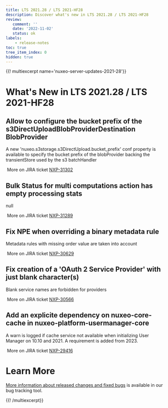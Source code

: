 ```yaml
---
title: LTS 2021.28 / LTS 2021-HF28
description: Discover what's new in LTS 2021.28 / LTS 2021-HF28
review:
   comment: ''
   date: '2022-11-02'
   status: ok
labels:
    - release-notes
toc: true
tree_item_index: 0
hidden: true
---
```


{{! multiexcerpt name='nuxeo-server-updates-2021-28'}}
# What's New in LTS 2021.28 / LTS 2021-HF28

## Allow to configure the bucket prefix of the s3DirectUploadBlobProviderDestination BlobProvider

A new 'nuxeo.s3storage.s3DirectUpload.bucket_prefix' conf property is available to specify the bucket prefix of the blobProvider backing the transientStore used by the s3 batchHandler 

<i class=fa fa-long-arrow-right aria-hidden=true></i>&nbsp;More on JIRA ticket [NXP-31302](https://jira.nuxeo.com/browse/NXP-31302)

## Bulk Status for multi computations action has empty processing stats

null

<i class=fa fa-long-arrow-right aria-hidden=true></i>&nbsp;More on JIRA ticket [NXP-31289](https://jira.nuxeo.com/browse/NXP-31289)

## Fix NPE when overriding a binary metadata rule

Metadata rules with missing order value are taken into account

<i class=fa fa-long-arrow-right aria-hidden=true></i>&nbsp;More on JIRA ticket [NXP-30629](https://jira.nuxeo.com/browse/NXP-30629)

## Fix creation of a 'OAuth 2 Service Provider' with just blank character(s)

Blank service names are forbidden for providers

<i class=fa fa-long-arrow-right aria-hidden=true></i>&nbsp;More on JIRA ticket [NXP-30566](https://jira.nuxeo.com/browse/NXP-30566)

## Add an explicite dependency on nuxeo-core-cache in nuxeo-platform-usermanager-core

A warn is logged if cache service not available when initializing User Manager on 10.10 and 2021. A requirement is added from 2023.

<i class=fa fa-long-arrow-right aria-hidden=true></i>&nbsp;More on JIRA ticket [NXP-29416](https://jira.nuxeo.com/browse/NXP-29416)


# Learn More

[More information about released changes and fixed bugs](https://jira.nuxeo.com/secure/ReleaseNote.jspa?projectId=10011&version=21848) is available in our bug tracking tool.

{{! /multiexcerpt}}
